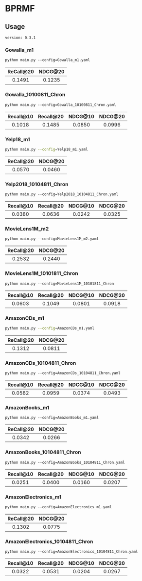 

# BPRMF



## Usage

`version: 0.3.1`

### Gowalla_m1

    python main.py --config=Gowalla_m1.yaml

| ReCall@20 | NDCG@20 |
| :-------: | :-----: |
|  0.1491   | 0.1235  |

### Gowalla_10100811_Chron

    python main.py --config=Gowalla_10100811_Chron.yaml


| Recall@10 | Recall@20 | NDCG@10 | NDCG@20 |
| :-------: | :-------: | :-----: | :-----: |
|  0.1018   |  0.1485   | 0.0850  | 0.0996  |



### Yelp18_m1

```bash
python main.py --config=Yelp18_m1.yaml
```

| ReCall@20 | NDCG@20 |
| :-------: | :-----: |
|  0.0570   | 0.0460  |

### Yelp2018_10104811_Chron

    python main.py --config=Yelp2018_10104811_Chron.yaml

| Recall@10 | Recall@20 | NDCG@10 | NDCG@20 |
| :-------: | :-------: | :-----: | :-----: |
|  0.0380   |  0.0636   | 0.0242  | 0.0325  |


### MovieLens1M_m2

    python main.py --config=MovieLens1M_m2.yaml

| ReCall@20 | NDCG@20 |
| :-------: | :-----: |
|  0.2532   | 0.2440  |


### MovieLens1M_10101811_Chron

    python main.py --config=MovieLens1M_10101811_Chron

| Recall@10 | Recall@20 | NDCG@10 | NDCG@20 |
| :-------: | :-------: | :-----: | :-----: |
|  0.0603   |  0.1049   | 0.0801  | 0.0918  |



### AmazonCDs_m1

```bash
python main.py --config=AmazonCDs_m1.yaml
```

| ReCall@20 | NDCG@20 |
| :-------: | :-----: |
|  0.1312   | 0.0811  |


### AmazonCDs_10104811_Chron

    python main.py --config=AmazonCDs_10104811_Chron.yaml

| Recall@10 | Recall@20 | NDCG@10 | NDCG@20 |
| :-------: | :-------: | :-----: | :-----: |
|  0.0582   |  0.0959   | 0.0374  | 0.0493  |


### AmazonBooks_m1

    python main.py --config=AmazonBooks_m1.yaml

| ReCall@20 | NDCG@20 |
| :-------: | :-----: |
|  0.0342   | 0.0266  |


### AmazonBooks_10104811_Chron

    python main.py --config=AmazonBooks_10104811_Chron.yaml

| Recall@10 | Recall@20 | NDCG@10 | NDCG@20 |
| :-------: | :-------: | :-----: | :-----: |
|  0.0251   |  0.0400   | 0.0160  | 0.0207  |


### AmazonElectronics_m1

    python main.py --config=AmazonElectronics_m1.yaml

| ReCall@20 | NDCG@20 |
| :-------: | :-----: |
|  0.1302   | 0.0775  |


### AmazonElectronics_10104811_Chron

    python main.py --config=AmazonElectronics_10104811_Chron.yaml

| Recall@10 | Recall@20 | NDCG@10 | NDCG@20 |
| :-------: | :-------: | :-----: | :-----: |
|  0.0322   |  0.0531   | 0.0204  | 0.0267  |
